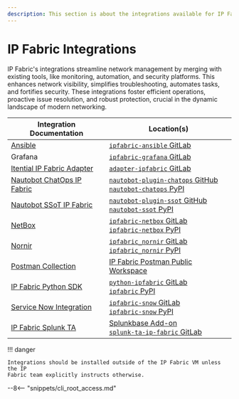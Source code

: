 ```yaml
---
description: This section is about the integrations available for IP Fabric.
---
```


# IP Fabric Integrations

IP Fabric's integrations streamline network management by merging with existing tools, like monitoring, automation, and
security platforms. This enhances network visibility, simplifies troubleshooting, automates tasks, and fortifies
security. These integrations foster efficient operations, proactive issue resolution, and robust protection, crucial in
the dynamic landscape of modern networking.

| Integration Documentation                                                                                  | Location(s)                                                                                                                                                       |
|------------------------------------------------------------------------------------------------------------| ----------------------------------------------------------------------------------------------------------------------------------------------------------------- |
| [Ansible](https://ipfabric-ansible.readthedocs.io/en/latest/)                                              | [`ipfabric-ansible` GitLab](https://gitlab.com/ip-fabric/integrations/ipfabric-ansible)                                                                           |
| Grafana                                                                                                    | [`ipfabric-grafana` GitLab](https://gitlab.com/ip-fabric/integrations/ipfabric-grafana)                                                                           |
| [Itential IP Fabric Adapter](https://www.itential.com/tech-partners/ipfabric/)                             | [`adapter-ipfabric` GitLab](https://gitlab.com/itentialopensource/adapters/telemetry-analytics/adapter-ipfabric)                                                  |
| [Nautobot ChatOps IP Fabric](https://docs.nautobot.com/projects/chatops/en/latest/user/ipfabric_commands/) | [`nautobot-plugin-chatops` GitHub](https://github.com/nautobot/nautobot-plugin-chatops)<br/>[`nautobot-chatops` PyPI](https://pypi.org/project/nautobot-chatops/) |
| [Nautobot SSoT IP Fabric](https://docs.nautobot.com/projects/ssot/en/latest/user/integrations/ipfabric/)   | [`nautobot-plugin-ssot` GitHub](https://github.com/nautobot/nautobot-plugin-ssot)<br/>[`nautobot-ssot` PyPI](https://pypi.org/project/nautobot-ssot/)             |
| [NetBox](netbox/index.md)                                                                                  | [`ipfabric-netbox` GitLab](https://gitlab.com/ip-fabric/integrations/ipfabric-netbox)<br/>[`ipfabric-netbox` PyPI](https://pypi.org/project/ipfabric-netbox/)     |
| [Nornir](nornir/index.md)                                                                                  | [`ipfabric_nornir` GitLab](https://gitlab.com/ip-fabric/integrations/ipfabric_nornir)<br/>[`ipfabric_nornir` PyPI](https://pypi.org/project/ipfabric_nornir/)     |
| [Postman Collection](postman/index.md)                                                                     | [IP Fabric Postman Public Workspace](https://www.postman.com/ipfabric/workspace/ip-fabric-public-workspace/overview)                                              |
| [IP Fabric Python SDK](python/index.md)                                                                    | [`python-ipfabric` GitLab](https://gitlab.com/ip-fabric/integrations/python-ipfabric)<br/>[`ipfabric` PyPI](https://pypi.org/project/ipfabric/)                   |
| [Service Now Integration](service-now/index.md)                                                            | [`ipfabric-snow` GitLab](https://gitlab.com/ip-fabric/integrations/ipfabric-snow)<br/>[`ipfabric-snow` PyPI](https://pypi.org/project/ipfabric-snow/)             |
| [IP Fabric Splunk TA](splunk/index.md)                                                                     | [Splunkbase Add-on](https://splunkbase.splunk.com/app/6707)<br/>[`splunk-ta-ip-fabric` GitLab](https://gitlab.com/ip-fabric/integrations/splunk-ta-ip-fabric)     |


!!! danger

    Integrations should be installed outside of the IP Fabric VM unless the IP
    Fabric team explicitly instructs otherwise.

--8<-- "snippets/cli_root_access.md"
